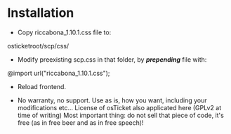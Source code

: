# Installation

* Copy riccabona_1.10.1.css file to:

osticketroot/scp/css/


* Modify preexisting scp.css in that folder, by ***prepending*** file with:

@import url("riccabona_1.10.1.css");


* Reload frontend.


* No warranty, no support. Use as is, how you want, including your modifications etc... License of osTicket also applicated here (GPLv2 at time of writing) Most important thing: do not sell that piece of code, it's free (as in free beer and as in free speech)!

